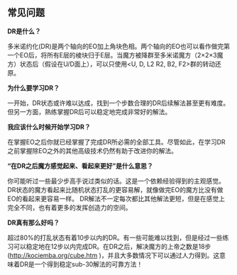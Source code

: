 ## 常见问题

**DR是什么？**

多米诺约化(DR)是两个轴向的EO加上角块色相。两个轴向的EO也可以看作做完第一个EO后，将所有E层的棱块归于E层。当魔方被降群至多米诺魔方（2×2×3魔方）状态后（假设在U/D面上），可以只使用<U, D, L2 R2, B2, F2>群的转动还原。

**为什么要学习DR？**

一开始，DR状态或许难以达成，找到一个步数合理的DR后续解法甚至更有难度。但另一方面，熟练掌握DR后可以稳定地完成非常好的解法。

**我应该什么时候开始学习DR？**

在掌握EO之后你就已经掌握了完成DR所必需的全部工具。尽管如此，在学习DR之前掌握除EO之外的其他高级技术仍然有助于改进你的解法。

**“在DR之后魔方感觉起来、看起来更好”是什么意思？**

你可能听过一些最少步高手说过类似的话。这是一个依赖经验得到的主观感觉。DR状态的魔方看起来比随机状态打乱的更容易解，就像做完EO的魔方比没有做EO的看起来更容易一样。
DR解法不一定每次都比其他解法更短，但是在感觉上完全不同，也有着更多的发挥创造力的空间。

**DR真有那么好吗？**

超过80%的打乱状态有着10步以内的DR。有一些可能难以找到，但是经过一些练习可以稳定地在12步以内完成DR。在DR之后，解决魔方的上帝之数是18步(http://kociemba.org/cube.htm )，并且大多数情况下可以通过人力得到。这意味着DR是一个得到稳定sub-30解法的可靠方法！
